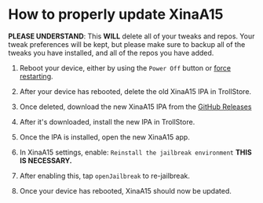 # How to properly update XinaA15
**PLEASE UNDERSTAND**: This **WILL** delete all of your tweaks and repos. Your tweak preferences will be kept, but please make sure to backup all of the tweaks you have installed, and all of the repos you have added.

1. Reboot your device, either by using the `Power Off` button or [force restarting](https://support.apple.com/guide/iphone/force-restart-iphone-iph8903c3ee6/ios).

2. After your device has rebooted, delete the old XinaA15 IPA in TrollStore.

3. Once deleted, download the new XinaA15 IPA from the [GitHub Releases](https://github.com/jacksight/xina520_official_jailbreak/releases)

4. After it's downloaded, install the new IPA in TrollStore.

5. Once the IPA is installed, open the new XinaA15 app.

6. In XinaA15 settings, enable: `Reinstall the jailbreak environment` **THIS IS NECESSARY.**

7. After enabling this, tap `openJailbreak` to re-jailbreak.

8. Once your device has rebooted, XinaA15 should now be updated. 
